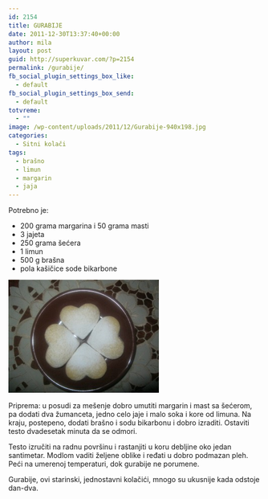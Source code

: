```yaml
---
id: 2154
title: GURABIJE
date: 2011-12-30T13:37:40+00:00
author: mila
layout: post
guid: http://superkuvar.com/?p=2154
permalink: /gurabije/
fb_social_plugin_settings_box_like:
  - default
fb_social_plugin_settings_box_send:
  - default
totvreme:
  - ""
image: /wp-content/uploads/2011/12/Gurabije-940x198.jpg
categories:
  - Sitni kolači
tags:
  - brašno
  - limun
  - margarin
  - jaja
---
```

Potrebno je:

  * 200 grama margarina i 50 grama masti
  * 3 jajeta
  * 250 grama šećera
  * 1 limun
  * 500 g brašna
  * pola kašičice sode bikarbone

<img class="alignnone size-medium wp-image-5484" src="/wp-content/uploads/2011/12/Gurabije-300x225.jpg" alt="Gurabije" width="300" height="225" /> 

Priprema: u posudi za mešenje dobro umutiti margarin i mast sa šećerom, pa dodati dva žumanceta, jedno celo jaje i malo soka i kore od limuna. Na kraju, postepeno, dodati brašno i sodu bikarbonu i dobro izraditi. Ostaviti testo dvadesetak minuta da se odmori.

Testo izručiti na radnu površinu i rastanjiti u koru debljine oko jedan santimetar. Modlom vaditi željene oblike i ređati u dobro podmazan pleh. Peći na umerenoj temperaturi, dok gurabije ne porumene.

Gurabije, ovi starinski, jednostavni kolačići, mnogo su ukusnije kada odstoje dan-dva.